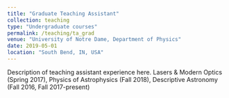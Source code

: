 ```yaml
---
title: "Graduate Teaching Assistant"
collection: teaching
type: "Undergraduate courses"
permalink: /teaching/ta_grad
venue: "University of Notre Dame, Department of Physics"
date: 2019-05-01
location: "South Bend, IN, USA"
---
```


Description of teaching assistant experience here.
Lasers & Modern Optics (Spring 2017), Physics of Astrophysics (Fall 2018), Descriptive Astronomy (Fall 2016, Fall 2017-present)
